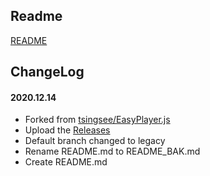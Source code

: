 ## Readme

[README](README_BAK.md)

## ChangeLog

#### 2020.12.14
* Forked from [tsingsee/EasyPlayer.js](https://github.com/tsingsee/EasyPlayer.js)
* Upload the [Releases](https://github.com/bk-forked/EasyPlayer.js/releases)
* Default branch changed to legacy
* Rename README.md to README_BAK.md
* Create README.md
